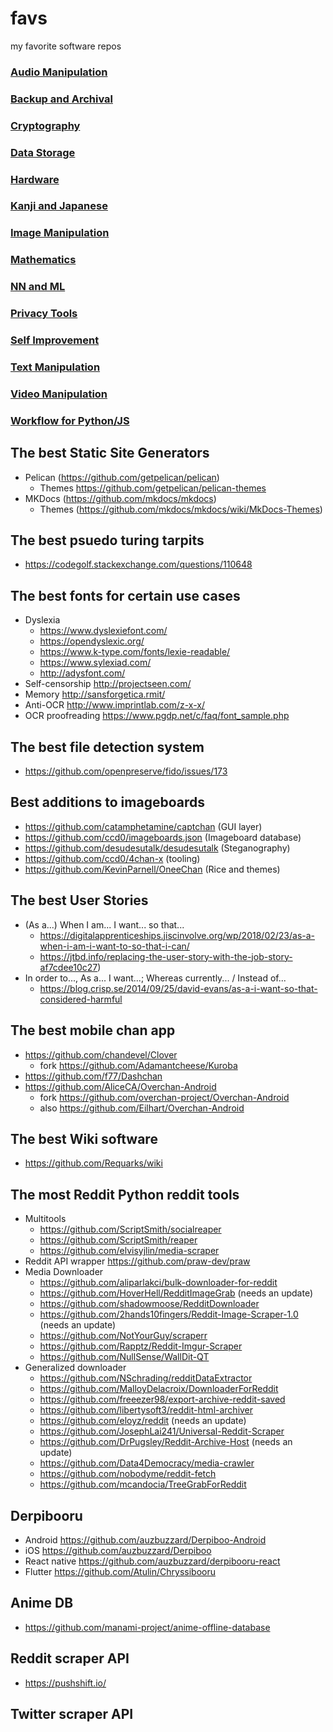 # favs
my favorite software repos

### [Audio Manipulation](audio.md)
### [Backup and Archival](backup.md)
### [Cryptography](crypto.md)
### [Data Storage](data.md)
### [Hardware](hardware.md)
### [Kanji and Japanese](kanji.md)
### [Image Manipulation](image.md)
### [Mathematics](math.md)
### [NN and ML](neural.md)
### [Privacy Tools](privacy.md)
### [Self Improvement](self-care.md)
### [Text Manipulation](text.md)
### [Video Manipulation](video.md)
### [Workflow for Python/JS](workflow.md)

## The best Static Site Generators
- Pelican (https://github.com/getpelican/pelican)
  - Themes https://github.com/getpelican/pelican-themes
- MKDocs (https://github.com/mkdocs/mkdocs)
  - Themes (https://github.com/mkdocs/mkdocs/wiki/MkDocs-Themes)

## The best psuedo turing tarpits
-  https://codegolf.stackexchange.com/questions/110648

## The best fonts for certain use cases
- Dyslexia
  - https://www.dyslexiefont.com/
  - https://opendyslexic.org/
  - https://www.k-type.com/fonts/lexie-readable/
  - https://www.sylexiad.com/
  - http://adysfont.com/
- Self-censorship http://projectseen.com/
- Memory http://sansforgetica.rmit/
- Anti-OCR http://www.imprintlab.com/z-x-x/
- OCR proofreading https://www.pgdp.net/c/faq/font_sample.php

## The best file detection system
- https://github.com/openpreserve/fido/issues/173

## Best additions to imageboards
- https://github.com/catamphetamine/captchan (GUI layer)
- https://github.com/ccd0/imageboards.json (Imageboard database)
- https://github.com/desudesutalk/desudesutalk (Steganography)
- https://github.com/ccd0/4chan-x (tooling)
- https://github.com/KevinParnell/OneeChan (Rice and themes)

## The best User Stories
- (As a...) When I am... I want... so that...
  - https://digitalapprenticeships.jiscinvolve.org/wp/2018/02/23/as-a-when-i-am-i-want-to-so-that-i-can/
  - https://jtbd.info/replacing-the-user-story-with-the-job-story-af7cdee10c27)
- In order to..., As a... I want...; Whereas currently... / Instead of...
  - https://blog.crisp.se/2014/09/25/david-evans/as-a-i-want-so-that-considered-harmful

## The best mobile chan app
- https://github.com/chandevel/Clover
  - fork https://github.com/Adamantcheese/Kuroba
- https://github.com/f77/Dashchan
- https://github.com/AliceCA/Overchan-Android
  - fork https://github.com/overchan-project/Overchan-Android
  - also https://github.com/Eilhart/Overchan-Android

## The best Wiki software
- https://github.com/Requarks/wiki

## The most Reddit Python reddit tools
- Multitools
  - https://github.com/ScriptSmith/socialreaper
  - https://github.com/ScriptSmith/reaper
  - https://github.com/elvisyjlin/media-scraper
- Reddit API wrapper https://github.com/praw-dev/praw
- Media Downloader
  - https://github.com/aliparlakci/bulk-downloader-for-reddit
  - https://github.com/HoverHell/RedditImageGrab (needs an update)
  - https://github.com/shadowmoose/RedditDownloader
  - https://github.com/2hands10fingers/Reddit-Image-Scraper-1.0 (needs an update)
  - https://github.com/NotYourGuy/scraperr
  - https://github.com/Rapptz/Reddit-Imgur-Scraper
  - https://github.com/NullSense/WallDit-QT
- Generalized downloader
  - https://github.com/NSchrading/redditDataExtractor
  - https://github.com/MalloyDelacroix/DownloaderForReddit
  - https://github.com/freeezer98/export-archive-reddit-saved
  - https://github.com/libertysoft3/reddit-html-archiver
  - https://github.com/eloyz/reddit (needs an update)
  - https://github.com/JosephLai241/Universal-Reddit-Scraper
  - https://github.com/DrPugsley/Reddit-Archive-Host (needs an update)
  - https://github.com/Data4Democracy/media-crawler
  - https://github.com/nobodyme/reddit-fetch
  - https://github.com/mcandocia/TreeGrabForReddit

## Derpibooru
- Android https://github.com/auzbuzzard/Derpiboo-Android
- iOS https://github.com/auzbuzzard/Derpiboo
- React native https://github.com/auzbuzzard/derpibooru-react
- Flutter https://github.com/Atulin/Chryssibooru

## Anime DB
- https://github.com/manami-project/anime-offline-database

## Reddit scraper API
- https://pushshift.io/

## Twitter scraper API

